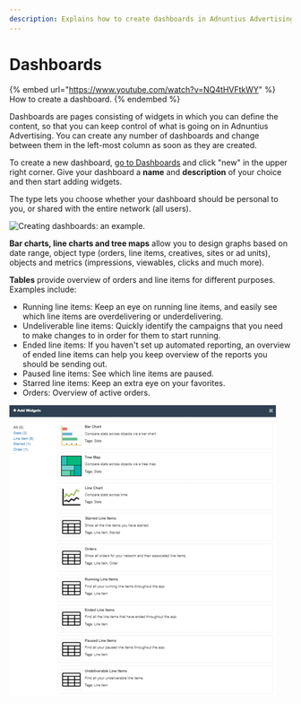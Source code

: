 ```yaml
---
description: Explains how to create dashboards in Adnuntius Advertising.
---
```


# Dashboards

{% embed url="https://www.youtube.com/watch?v=NQ4tHVFtkWY" %}
How to create a dashboard.
{% endembed %}

Dashboards are pages consisting of widgets in which you can define the content, so that you can keep control of what is going on in Adnuntius Advertising. You can create any number of dashboards and change between them in the left-most column as soon as they are created.

To create a new dashboard, [go to Dashboards](https://admin.adnuntius.com/workspace) and click "new" in the upper right corner. Give your dashboard a **name** and **description** of your choice and then start adding widgets.

The type lets you choose whether your dashboard should be personal to you, or shared with the entire network (all users).

![Creating dashboards: an example.](../../.gitbook/assets/202003-dashboard-dashboard-create-dashboard.gif)

**Bar charts, line charts and tree maps** allow you to design graphs based on date range, object type (orders, line items, creatives, sites or ad units), objects and metrics (impressions, viewables, clicks and much more).

**Tables** provide overview of orders and line items for different purposes. Examples include:

* Running line items: Keep an eye on running line items, and easily see which line items are overdelivering or underdelivering.
* Undeliverable line items: Quickly identify the campaigns that you need to make changes to in order for them to start running.
* Ended line items: If you haven't set up automated reporting, an overview of ended line items can help you keep overview of the reports you should be sending out.
* Paused line items: See which line items are paused.
* Starred line items: Keep an extra eye on your favorites.
* Orders: Overview of active orders.

![Overview of widgets to choose from.](../../.gitbook/assets/202003-dashboards-dashboards-widgets.png)
